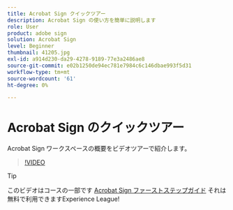 ```yaml
---
title: Acrobat Sign クイックツアー
description: Acrobat Sign の使い方を簡単に説明します
role: User
product: adobe sign
solution: Acrobat Sign
level: Beginner
thumbnail: 41205.jpg
exl-id: a914d230-da29-4278-9189-77e3a2486ae8
source-git-commit: e02b1250de94ec781e7984c6c146dbae993f5d31
workflow-type: tm+mt
source-wordcount: '61'
ht-degree: 0%

---
```


# Acrobat Sign のクイックツアー

Acrobat Sign ワークスペースの概要をビデオツアーで紹介します。

>[!VIDEO](https://video.tv.adobe.com/v/41205?hidetitle=true)

>[!TIP]
>
>このビデオはコースの一部です [Acrobat Sign ファーストステップガイド](https://experienceleague.adobe.com/?recommended=Sign-U-1-2020.1) それは無料で利用できますExperience League!

